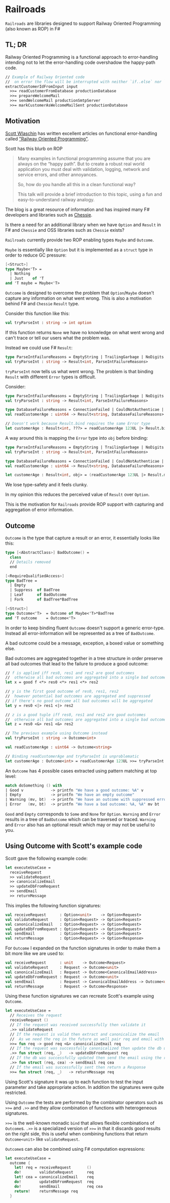 # Railroads

`Railroads` are libraries designed to support Railway Oriented Programming (also known as ROP) in F#

## TL; DR

Railway Oriented Programming is a functional approach to error-handling intending
not to let the error-handling code overshadow the happy-path code.

```fsharp
// Example of Railway Oriented code
//  on error the flow will be interrupted with neither `if..else` nor `try..with`
extractCustomerIdFromInput input
  >>= readCustomerFromDatabase productionDatabase
  >>= prepareWelcomeMail
  >>= sendWelcomeMail productionSmtpServer
  >>= markCustomerAsWelcomeMailSent productionDatabase
```

## Motivation

[Scott Wlaschin](https://twitter.com/ScottWlaschin) has written excellent articles
on functional error-handling called
["Railway Oriented Programming"](https://fsharpforfunandprofit.com/rop/).

Scott has this blurb on ROP

> Many examples in functional programming assume that you are always on the “happy path”. But to create a robust real world application you must deal with validation, logging, network and service errors, and other annoyances.
>
> So, how do you handle all this in a clean functional way?
>
> This talk will provide a brief introduction to this topic, using a fun and easy-to-understand railway analogy.

The blog is a great resource of information and has inspired many F# developers and libraries such as [Chessie](https://fsprojects.github.io/Chessie/).

Is there a need for an additional library when we have `Option` and `Result` in F# and `Chessie` and OSS libraries such as `Chessie` exists?

`Railroads` currently provide two ROP enabling types `Maybe` and `Outcome`.

`Maybe` is essentially like `Option` but it is implemented as a `struct` type in order to reduce GC pressure:

```fsharp
[<Struct>]
type Maybe<'T> =
  | Nothing
  | Just    of 'T
and 'T maybe = Maybe<'T>
```

`Outcome` is designed to overcome the problem that `Option`/`Maybe` doesn't capture any information on what went wrong. This is also a motivation behind F# and `Chessie` `Result` type.

Consider this function like this:

```fsharp
val tryParseInt : string -> int option
```

If this function returns `None` we have no knowledge on what went wrong and can't trace or tell our users what the problem was.

Instead we could use F# `Result`:

```fsharp
type ParseIntFailureReasons = EmptyString | TrailingGarbage | NoDigits | Whatever
val tryParseInt : string -> Result<int, ParseIntFailureReasons>
```

`tryParseInt` now tells us what went wrong. The problem is that binding `Result` with different `Error` types is difficult.

Consider:

```fsharp
type ParseIntFailureReasons = EmptyString | TrailingGarbage | NoDigits | Whatever
val tryParseInt : string -> Result<int, ParseIntFailureReasons>

type DatabaseFailureReasons = ConnectionFailed | CouldNotAuthenticae | SomethingElse
val readCustomerAge : uint64 -> Result<string, DatabaseFailureReasons>

// Doesn't work because Result.bind requires the same Error type
let customerAge : Result<int, ???> = readCustomerAge 123UL |> Result.bind tryParseInt
```

A way around this is mapping the `Error` type into `obj` before binding:

```fsharp
type ParseIntFailureReasons = EmptyString | TrailingGarbage | NoDigits | Whatever
val tryParseInt : string -> Result<int, ParseIntFailureReasons>

type DatabaseFailureReasons = ConnectionFailed | CouldNotAuthenticae | SomethingElse
val readCustomerAge : uint64 -> Result<string, DatabaseFailureReasons>

let customerAge : Result<int, obj> = (readCustomerAge 123UL |> Result.mapError box) |> Result.bind (tryParseInt >> Result.mapError box)
```

We lose type-safety and it feels clunky.

In my opinion this reduces the perceived value of `Result` over `Option`.

This is the motivation for `Railroads` provide ROP support with capturing and aggregation of error information.

## Outcome

`Outcome` is the type that capture a result or an error, it essentially looks like this:

```fsharp
type [<AbstractClass>] BadOutcome() =
  class
  // Details removed
  end

[<RequireQualifiedAccess>]
type BadTree =
  | Empty
  | Suppress  of BadTree
  | Leaf      of BadOutcome
  | Fork      of BadTree*BadTree

[<Struct>]
type Outcome<'T>  = Outcome of Maybe<'T>*BadTree
and 'T outcome    = Outcome<'T>
```

In order to keep binding fluent `Outcome` doesn't support a generic error-type. Instead all
error-information will be represented as a tree of `BadOutcome`.

A bad outcome could be a message, exception, a boxed value or something else.

Bad outcomes are aggregated together in a tree structure in order preserve all bad outcomes that lead
to the failure to produce a good outcome:

```fsharp
// f is applied iff res0, res1 and res2 are good outcomes
//  otherwise all bad outcomes are aggregated into a single bad outcome
let x = good f <*> res0 <*> res1 <*> res2

// y is the first good outcome of res0, res1, res2
//  however potential bad outcomes are aggregated and suppressed
// if there's no good outcome all bad outcomes will be aggregated
let y = res0 <|> res1 <|> res2

// z is a good tuple iff res0, res1 and res2 are good outcomes
//  otherwise all bad outcomes are aggregated into a single bad outcome
let z = res0 <&> res1 <&> res2

// The previous example using Outcome instead
val tryParseInt : string -> Outcome<int>

val readCustomerAge : uint64 -> Outcome<string>

// Binding readCustomerAge and tryParseInt is unproblematic
let customerAge : Outcome<int> = readCustomerAge 123UL >>= tryParseInt
```

An `Outcome` has 4 possible cases extracted using pattern matching at top level:

```fsharp
match doSomething () with
| Good v            -> printfn "We have a good outcome: %A" v
| Empty             -> printfn "We have an empty outcome"
| Warning (mv, bt)  -> printfn "We have an outcome with suppressed errors: %A, %A" mv bt
| Error   (mv, bt)  -> printfn "We have a bad outcome: %A, %A" mv bt
```

`Good` and `Empty` corresponds to `Some` and `None` for `Option`. `Warning` and `Error` results in a tree
of `BadOutcome` which can be traversed or traced. `Warning` and `Error` also has an optional result which
may or may not be useful to you.

## Using Outcome with Scott's example code

Scott gave the following example code:

```fsharp
let executeUseCase =
  receiveRequest
  >> validateRequest
  >> canonicalizeEmail
  >> updateDbFromRequest
  >> sendEmail
  >> returnMessage
```

This implies the following function signatures:

```fsharp
val receiveRequest      : Option<unit>    -> Option<Request>
val validateRequest     : Option<Request> -> Option<Request>
val canonicalizeEmail   : Option<Request> -> Option<Request>
val updateDbFromRequest : Option<Request> -> Option<Request>
val sendEmail           : Option<Request> -> Option<Request>
val returnMessage       : Option<Request> -> Option<Response>
```

For `Outcome` I expanded on the function signatures in order to make them a bit
more like we are used to:

```fsharp
val receiveRequest      : unit    -> Outcome<Request>
val validateRequest     : Request -> Outcome<unit>
val canonicalizeEmail   : Request -> Outcome<CanonicalEmailAddress>
val updateDbFromRequest : Request -> Outcome<unit>
val sendEmail           : Request -> CanonicalEmailAddress -> Outcome<unit>
val returnMessage       : Request -> Outcome<Response>
```

Using these function signatures we can recreate Scott's example using `Outcome`.

```fsharp
let executeUseCase =
  // Receives the request
  receiveRequest ()
  // If the request was received successfully then validate it
  .>> validateRequest
  // If the request is valid then extract and canonicalize the email
  //  As we need the req in the future as well pair req and email with <&>
  >>= fun req -> good req <&> canonicalizeEmail req
  // If the request was successfully canonicalized then update the db using the request
  .>> fun struct (req, _)   -> updateDbFromRequest req
  // If the db was successfully updated then send the email using the request and email address
  .>> fun struct (req, cea) -> sendEmail req cea
  // If the email was successfully sent then return a Response
  >>= fun struct (req, _)   -> returnMessage req
```

Using Scott's signature it was up to each function to test the input parameter and take appropriate
action. In addition the signatures were quite restricted.

Using `Outcome` the tests are performed by the combinator operators such as `>>=` and `.>>` and they
allow combination of functions with heterogeneous signatures.

`>>=` is the well-known monadic `bind` that allows flexible combinations of `Outcome`s. `.>>` is
a specialized version of `>>=` in that it discards good results on the right side, this is useful when combining
functions that return `Outcome<unit>` like `validateRequest`.

`Outcome`s can also be combined using F# computation expressions:

```fsharp
let executeUseCase =
  outcome {
    let! req = receiveRequest       ()
    do!        validateRequest      req
    let! cea = canonicalizeEmail    req
    do!        updateDbFromRequest  req
    do!        sendEmail            req cea
    return!    returnMessage req
  }
```
